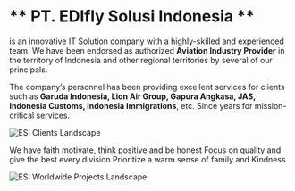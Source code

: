 # ** PT. EDIfly Solusi Indonesia **
is an innovative IT Solution company with a highly-skilled and experienced team. 
We have been endorsed as authorized **Aviation Industry Provider** in the territory of Indonesia and other regional territories by several of our principals.

The company’s personnel has been providing excellent services for clients such as **Garuda Indonesia, Lion Air Group, Gapura Angkasa, JAS, Indonesia Customs, Indonesia Immigrations**, etc. 
Since years for mission-critical services.

![ESI Clients Landscape](https://github.com/EDIfly-Indonesia/EDIfly-Indonesia/assets/138643498/393d8282-d82f-4782-90b4-1285e8d7f374 "Our Trusted Clients")


We have faith motivate, think positive and be honest
Focus on quality and give the best every division
Prioritize a warm sense of family and Kindness

![ESI Worldwide Projects Landscape](https://github.com/EDIfly-Indonesia/EDIfly-Indonesia/assets/138643498/3842fb82-049b-4d90-97c8-96bd925eb1fe "Our Worldwide Projects Landscape")

